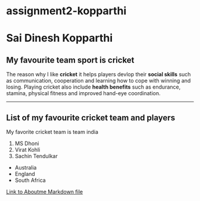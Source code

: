 # assignment2-kopparthi
# Sai Dinesh Kopparthi
## My favourite team sport is cricket
The reason why I like **cricket** it helps players devlop their **social skills** such as communication,
cooperation and learning how to cope with winning and losing. Playing cricket also include **health benefits** such as endurance, stamina, physical fitness and improved hand-eye coordination.

-----
## List of my favourite cricket team and players
My favorite cricket team is team india
1. MS Dhoni
2. Virat Kohli
3. Sachin Tendulkar

* Australia
* England
* South Africa


[Link to Aboutme Markdown file](AboutMe.md)